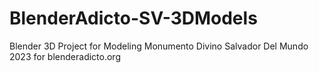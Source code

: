 # BlenderAdicto-SV-3DModels
Blender 3D Project for Modeling Monumento Divino Salvador Del Mundo 2023 for blenderadicto.org
